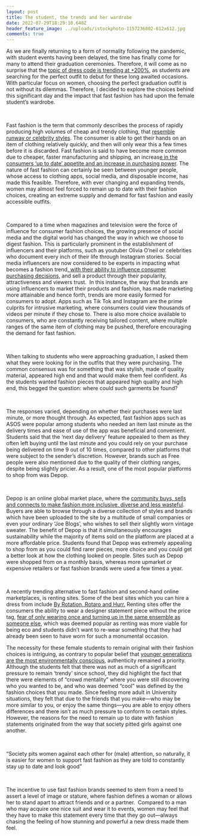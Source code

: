 ```yaml
---
layout: post
title: The student, the trends and her wardrobe
date: 2022-07-29T18:29:10.648Z
header_feature_image: ../uploads/istockphoto-1157236802-612x612.jpg
comments: true
---
```

As we are finally returning to a form of normality following the pandemic, with student events having been delayed, the time has finally come for many to attend their graduation ceremonies. Therefore, it will come as no surprise that the [topic of dress code is trending at +200%](applewebdata://1483750E-87F3-4059-8843-7BA6FD8395E9/Finally,%20I%20also%20questioned%20one%20of%20the%20campsite%20management%20crew%20who%20was%20working%20at%20this%20year%E2%80%99s%20festival%20(2022).%20As%20an%20alternative%20to%20attending%20the%20festival%20via%20ticket,%20there%20is%20often%20the%20ability%20to%20work%20for%20the%20festival.%20As%20someone%20who%20has%20also%20worked%20at%20the%20festival,%20this%20gave%20me%20the%20option%20to%20give%20something%20back%20and%20help%20others%20who%20were%20attending,%20potentially%20for%20their%20first%20time.%20I%20asked%20David%20Healey%20about%20his%20experience%20working%20at%20Glastonbury%20for%20many%20years,%20to%20which%20he%20replied%20that%20he%20enjoyed%20the%20sense%20of%20community%20and%20making%20people%20happy,%20as%20well%20as%20the%20bubble%20of%20non-reality.), as students are searching for the perfect outfit to debut for these long awaited occasions. With particular focus on women, choosing the perfect graduation outfit is not without its dilemmas. Therefore, I decided to explore the choices behind this significant day and the impact that fast fashion has had upon the female student’s wardrobe. 

 

Fast fashion is the term that commonly describes the process of rapidly producing high volumes of cheap and trendy clothing, that [resemble runway or celebrity styles](https://www.goodhousekeeping.com/beauty/fashion/a39662653/fast-fashion-definition/). The consumer is able to get their hands on an item of clothing relatively quickly, and then will only wear this a few times before it is discarded. Fast fashion is said to have become more common due to cheaper, faster manufacturing and shipping, an increas[e in the consumers ‘up to date’ appetite and an increase in purchasing power](https://www.investopedia.com/terms/f/fast-fashion.asp). The nature of fast fashion can certainly be seen between younger people, whose access to clothing apps, social media, and disposable income, has made this feasible. Therefore, with ever changing and expanding trends, women may almost feel forced to remain up to date with their fashion choices, creating an extreme supply and demand for fast fashion and easily accessible outfits. 

 

Compared to a time when magazines and television were the force of influence for consumer fashion choices, the growing presence of social media and the digital world has changed the way in which we choose to digest fashion. This is particularly prominent in the establishment of influencers and their platforms, such as youtuber Olivia O’neil or celebrities who document every inch of their life through Instagram stories. Social media influencers are now considered to be experts in impacting what becomes a fashion trend[, with their ability to influence consumer purchasing decisions,](http://eprints.bournemouth.ac.uk/34010/1/Instant%20Buying%20of%20Fast%20Fashion_%20Are%20Influencers%20to%20Blame_AMC2020.pdf) and sell a product through their popularity, attractiveness and viewers trust.  In this instance, the way that brands are using influencers to market their products and fashion, has made marketing more attainable and hence forth, trends are more easily formed for consumers to adopt. Apps such as Tik Tok and Instagram are the prime culprits for intrusive marketing, where consumers could view thousands of videos per minute if they chose to. There is also more choice available to consumers, who are constantly receiving tailored content, where multiple ranges of the same item of clothing may be pushed, therefore encouraging the demand for fast fashion. 

 

When talking to students who were approaching graduation, I asked them what they were looking for in the outfits that they were purchasing. The common consensus was for something that was stylish, made of quality material, appeared high end and that would make them feel confident. As the students wanted fashion pieces that appeared high quality and high end, this begged the question: where could such garments be found? 

 

The responses varied, depending on whether their purchases were last minute, or more thought through. As expected, fast fashion apps such as ASOS were popular among students who needed an item last minute as the delivery times and ease of use of the app was beneficial and convenient. Students said that the ‘next day delivery’ feature appealed to them as they often left buying until the last minute and you could rely on your purchase being delivered on time 9 out of 10 times, compared to other platforms that were subject to the sender’s discretion. However, brands such as Free people were also mentioned due to the quality of their clothing ranges, despite being slightly pricier. As a result, one of the most popular platforms to shop from was Depop.

 

Depop is an online global market place, where the [community buys, sells and connects to make fashion more inclusive, diverse and less wasteful](https://blog.depop.com/articles/how-does-depop-work#:~:text=Depop%20is%20the%20fashion%20marketplace,inclusive%2C%20diverse%20and%20less%20wasteful.). Buyers are able to browse through a diverse collection of styles and brands which have been uploaded to the site by a multitude of small companies or even your ordinary ‘Joe Blogs’, who wishes to sell their slightly worn vintage sweater. The benefit of Depop is that it simultaneously encourages sustainability while the majority of items sold on the platform are placed at a more affordable price. Students found that Depop was extremely appealing to shop from as you could find rarer pieces, more choice and you could get a better look at how the clothing looked on people. Sites such as Depop were shopped from on a monthly basis, whereas more upmarket or expensive retailers or fast fashion brands were used a few times a year. 

 

A recently trending alternative to fast fashion and second-hand online marketplaces, is renting sites. Some of the best sites which you can hire a dress from include [By Rotation, Rotaro and Hurr.](https://www.elle.com/uk/fashion/g29187954/rent-dress/) Renting sites offer the consumers the ability to wear a designer statement piece without the price tag, [fear of only wearing once and turning up in the same ensemble as someone else](https://www.talentedladiesclub.com/articles/five-things-you-need-to-know-about-the-new-trend-of-hiring-dresses-for-special-occasions/), which was deemed popular as renting was more viable for being eco and students didn’t want to re-wear something that they had already been seen to have worn for such a monumental occasion. 

The necessity for these female students to remain original with their fashion choices is intriguing, as contrary to popular belief that [younger generations are the most environmentally conscious](https://www.sciencedaily.com/releases/2021/03/210331103635.htm#:~:text=%22Many%20people%2C%20in%20popular%20media,and%20Research%20on%20Peace%20and), authenticity remained a priority. Although the students felt that there was not as much of a significant pressure to remain ‘trendy’ since school, they did highlight the fact that there were elements of “crowd mentality” where you were still discovering who you wanted to be, and who was deemed “cool” was defined by the fashion choices that you made. Since feeling more adult in University situations, they felt that due to the friends that you make—who may be more similar to you, or enjoy the same things—you are able to enjoy others differences and there isn’t as much pressure to conform to certain styles. However, the reasons for the need to remain up to date with fashion statements originated from the way that society pitted girls against one another. 

 

“Society pits women against each other for (male) attention, so naturally, it is easier for women to support fast fashion as they are told to constantly stay up to date and look good” 

 

The incentive to use fast fashion brands seemed to stem from a need to assert a level of image or stature, where fashion defines a woman or allows her to stand apart to attract friends and or a partner.  Compared to a man who may acquire one nice suit and wear it to events, women may feel that they have to make this statement every time that they go out—always chasing the feeling of how stunning and powerful a new dress made them feel.